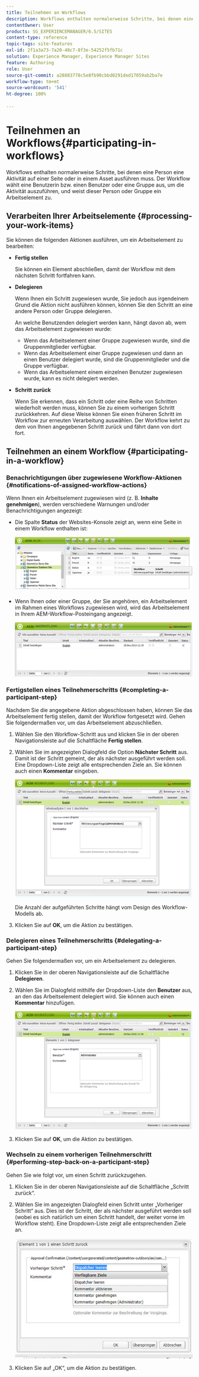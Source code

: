 ```yaml
---
title: Teilnehmen an Workflows
description: Workflows enthalten normalerweise Schritte, bei denen eine Person eine Aktivität auf einer Seite oder in einem Asset ausführen muss. Der Workflow wählt eine Benutzerin bzw. einen Benutzer oder eine Gruppe aus, um die Aktivität auszuführen, und weist dieser Person oder Gruppe ein Arbeitselement zu.
contentOwner: User
products: SG_EXPERIENCEMANAGER/6.5/SITES
content-type: reference
topic-tags: site-features
exl-id: 2f1a3a73-7a20-48c7-8f3e-54252f5fb71c
solution: Experience Manager, Experience Manager Sites
feature: Authoring
role: User
source-git-commit: a28883778c5e8fb90cbbd0291ded17059ab2ba7e
workflow-type: tm+mt
source-wordcount: '541'
ht-degree: 100%

---
```


# Teilnehmen an Workflows{#participating-in-workflows}

Workflows enthalten normalerweise Schritte, bei denen eine Person eine Aktivität auf einer Seite oder in einem Asset ausführen muss. Der Workflow wählt eine Benutzerin bzw. einen Benutzer oder eine Gruppe aus, um die Aktivität auszuführen, und weist dieser Person oder Gruppe ein Arbeitselement zu.

## Verarbeiten Ihrer Arbeitselemente {#processing-your-work-items}

Sie können die folgenden Aktionen ausführen, um ein Arbeitselement zu bearbeiten:

* **Fertig stellen**

  Sie können ein Element abschließen, damit der Workflow mit dem nächsten Schritt fortfahren kann.

* **Delegieren**

  Wenn Ihnen ein Schritt zugewiesen wurde, Sie jedoch aus irgendeinem Grund die Aktion nicht ausführen können, können Sie den Schritt an eine andere Person oder Gruppe delegieren.

  An welche Benutzenden delegiert werden kann, hängt davon ab, wem das Arbeitselement zugewiesen wurde:

   * Wenn das Arbeitselement einer Gruppe zugewiesen wurde, sind die Gruppenmitglieder verfügbar.
   * Wenn das Arbeitselement einer Gruppe zugewiesen und dann an einen Benutzer delegiert wurde, sind die Gruppenmitglieder und die Gruppe verfügbar.
   * Wenn das Arbeitselement einem einzelnen Benutzer zugewiesen wurde, kann es nicht delegiert werden.

* **Schritt zurück**

  Wenn Sie erkennen, dass ein Schritt oder eine Reihe von Schritten wiederholt werden muss, können Sie zu einem vorherigen Schritt zurückkehren. Auf diese Weise können Sie einen früheren Schritt im Workflow zur erneuten Verarbeitung auswählen. Der Workflow kehrt zu dem von Ihnen angegebenen Schritt zurück und fährt dann von dort fort.

## Teilnehmen an einem Workflow {#participating-in-a-workflow}

### Benachrichtigungen über zugewiesene Workflow-Aktionen {#notifications-of-assigned-workflow-actions}

Wenn Ihnen ein Arbeitselement zugewiesen wird (z. B. **Inhalte genehmigen**), werden verschiedene Warnungen und/oder Benachrichtigungen angezeigt:

* Die Spalte **Status** der Websites-Konsole zeigt an, wenn eine Seite in einem Workflow enthalten ist:

  ![workflowstatus-1](assets/workflowstatus-1.png)

* Wenn Ihnen oder einer Gruppe, der Sie angehören, ein Arbeitselement im Rahmen eines Workflows zugewiesen wird, wird das Arbeitselement in Ihrem AEM-Workflow-Posteingang angezeigt.

  ![workflowinbox](assets/workflowinbox.png)

### Fertigstellen eines Teilnehmerschritts {#completing-a-participant-step}

Nachdem Sie die angegebene Aktion abgeschlossen haben, können Sie das Arbeitselement fertig stellen, damit der Workflow fortgesetzt wird. Gehen Sie folgendermaßen vor, um das Arbeitselement abzuschließen.

1. Wählen Sie den Workflow-Schritt aus und klicken Sie in der oberen Navigationsleiste auf die Schaltfläche **Fertig stellen**.
1. Wählen Sie im angezeigten Dialogfeld die Option **Nächster Schritt** aus. Damit ist der Schritt gemeint, der als nächster ausgeführt werden soll. Eine Dropdown-Liste zeigt alle entsprechenden Ziele an. Sie können auch einen **Kommentar** eingeben.

   ![workflowcomplete](assets/workflowcomplete.png)

   Die Anzahl der aufgeführten Schritte hängt vom Design des Workflow-Modells ab.

1. Klicken Sie auf **OK**, um die Aktion zu bestätigen.

### Delegieren eines Teilnehmerschritts {#delegating-a-participant-step}

Gehen Sie folgendermaßen vor, um ein Arbeitselement zu delegieren.

1. Klicken Sie in der oberen Navigationsleiste auf die Schaltfläche **Delegieren**.
1. Wählen Sie im Dialogfeld mithilfe der Dropdown-Liste den **Benutzer** aus, an den das Arbeitselement delegiert wird. Sie können auch einen **Kommentar** hinzufügen.

   ![workflowdelegate](assets/workflowdelegate.png)

1. Klicken Sie auf **OK**, um die Aktion zu bestätigen.

### Wechseln zu einem vorherigen Teilnehmerschritt {#performing-step-back-on-a-participant-step}

Gehen Sie wie folgt vor, um einen Schritt zurückzugehen.

1. Klicken Sie in der oberen Navigationsleiste auf die Schaltfläche „Schritt zurück“.
1. Wählen Sie im angezeigten Dialogfeld einen Schritt unter „Vorheriger Schritt“ aus. Dies ist der Schritt, der als nächster ausgeführt werden soll (wobei es sich natürlich um einen Schritt handelt, der weiter vorne im Workflow steht). Eine Dropdown-Liste zeigt alle entsprechenden Ziele an.

   ![screen_shot_2018-08-10at155325](assets/screen_shot_2018-08-10at155325.jpg)

1. Klicken Sie auf „OK“, um die Aktion zu bestätigen.
